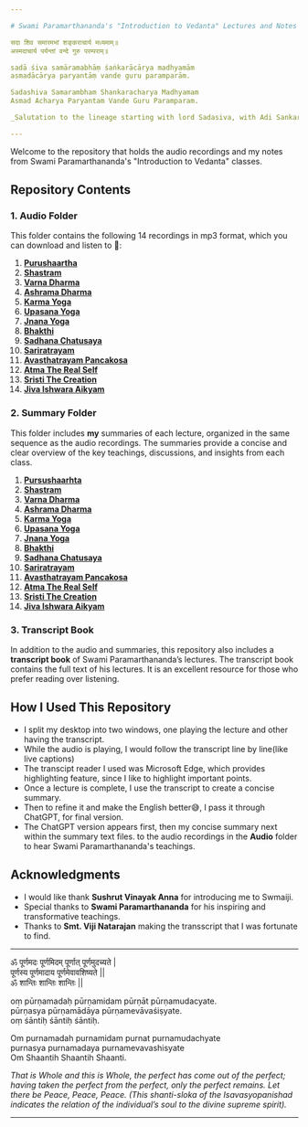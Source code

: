 ```yaml
---

# Swami Paramarthananda's "Introduction to Vedanta" Lectures and Notes

सदा शिव समारमभां शङ्कराचार्य मध्यमाम्॥  
अस्मदाचार्य पर्यन्तां वन्दे गुरु परम्पराम्॥  

sadā śiva samāramabhāṃ śaṅkarācārya madhyamām  
asmadācārya paryantāṃ vande guru paramparām.  

Sadashiva Samarambham Shankaracharya Madhyamam  
Asmad Acharya Paryantam Vande Guru Paramparam.

_Salutation to the lineage starting with lord Sadasiva, with Adi Sankara in the middle and continuing up to my immediate teacher._

---
```

Welcome to the repository that holds the audio recordings and my notes from Swami Paramarthananda's "Introduction to Vedanta" classes.

## Repository Contents

### 1. **Audio Folder**

   This folder contains the following 14 recordings in mp3 format, which you can download and listen to 🤗:

   1. [**Purushaartha**](./Audio/01-Purushaartha.mp3)
   2. [**Shastram**](./Audio/02-Shastram.mp3)
   3. [**Varna Dharma**](./Audio/03-Varna_Dharma.mp3)
   4. [**Ashrama Dharma**](./Audio/04-Ashrama_Dharma.mp3)
   5. [**Karma Yoga**](./Audio/05-Karma_Yoga.mp3)
   6. [**Upasana Yoga**](./Audio/06-Upasana_Yoga.mp3)
   7. [**Jnana Yoga**](./Audio/07-Jnana_Yoga.mp3)
   8. [**Bhakthi**](./Audio/08-Bhakthi.mp3)
   9. [**Sadhana Chatusaya**](./Audio/09-Sadhana_Chatusaya.mp3)
   10. [**Sariratrayam**](./Audio/10-Sariratrayam.mp3)
   11. [**Avasthatrayam Pancakosa**](./Audio/11-Avasthatrayam_Pancakosa.mp3)
   12. [**Atma The Real Self**](./Audio/12-Atma_The_Real_Self.mp3)
   13. [**Sristi The Creation**](./Audio/13-Sristi_The_Creation.mp3)
   14. [**Jiva Ishwara Aikyam**](./Audio/14-Jiva_Ishwara_Aikyam.mp3)

### 2. **Summary Folder**
   This folder includes **my** summaries of each lecture, organized in the same sequence as the audio recordings. The summaries provide a concise and clear overview of the key teachings, discussions, and insights from each class. 

   1. [**Pursushaarhta**](./Summary/01-Pursushaarhta.txt)
   2. [**Shastram**](./Summary/02-Shastram.txt)
   3. [**Varna Dharma**](./Summary/03-Varna_Dharma.txt)
   4. [**Ashrama Dharma**](./Summary/04-Ashrama_Dharma.txt)
   5. [**Karma Yoga**](./Summary/05-Karma_Yoga.txt)
   6. [**Upasana Yoga**](./Summary/06-Upasana_Yoga.txt)
   7. [**Jnana Yoga**](./Summary/07-Jnana_Yoga.txt)
   8. [**Bhakthi**](./Summary/08-Bhakthi.txt)
   9. [**Sadhana Chatusaya**](#)<!--(./Summary/09-Sadhana_Chatusaya.txt)-->
   10. [**Sariratrayam**](#)<!--(./Summary/10-Sariratrayam.txt)-->
   11. [**Avasthatrayam Pancakosa**](#)<!--(./Summary/11-Avasthatrayam_Pancakosa.txt)-->
   12. [**Atma The Real Self**](#)<!--(./Summary/12-Atma_The_Real_Self.txt)-->
   13. [**Sristi The Creation**](#)<!--(./Summary/13-Sristi_The_Creation.txt)-->
   14. [**Jiva Ishwara Aikyam**](#)<!--(./Summary/14-Jiva_Ishwara_Aikyam.txt)-->


### 3. **Transcript Book**
   In addition to the audio and summaries, this repository also includes a **transcript book** of Swami Paramarthananda’s lectures. The transcript book contains the full text of his lectures. It is an excellent resource for those who prefer reading over listening.

## How I Used This Repository

- I split my desktop into two windows, one playing the lecture and other having the transcript.
- While the audio is playing, I would follow the transcript line by line(like live captions)
- The transcipt reader I used was Microsoft Edge, which provides highlighting feature, since I like to highlight important points.
- Once a lecture is complete, I use the transcript to create a concise summary.
- Then to refine it and make the English better😅, I pass it through ChatGPT, for final version.
- The ChatGPT version appears first, then my concise summary next within the summary text files.
 to the audio recordings in the **Audio** folder to hear Swami Paramarthananda's teachings.

## Acknowledgments

- I would like thank **Sushrut Vinayak Anna** for introducing me to Swmaiji. 
- Special thanks to **Swami Paramarthananda** for his inspiring and transformative teachings.
- Thanks to **Smt. Viji Natarajan** making the transscript that I was fortunate to find. 

---

ॐ पूर्णमदः पूर्णमिदम् पूर्णात् पूर्णमुदच्यते |  
पूर्णस्य पूर्णमादाय पूर्णमेवावशिष्यते ||  
ॐ शान्तिः शान्तिः शान्तिः ||  

oṃ pūrṇamadaḥ pūrṇamidam pūrṇāt pūrṇamudacyate.  
pūrṇasya pūrṇamādāya pūrṇamevāvaśiṣyate.  
oṃ śāntiḥ śāntiḥ śāntiḥ.  

Om purnamadah purnamidam purnat purnamudachyate  
purnasya purnamadaya purnamevavashisyate  
Om Shaantih Shaantih Shaanti.  

_That is Whole and this is Whole, the perfect has come out of the perfect; having taken the perfect from the perfect, only the perfect remains. Let there be Peace, Peace, Peace. (This shanti-sloka of the Isavasyopanishad indicates the relation of the individual’s soul to the divine supreme spirit)._

---
